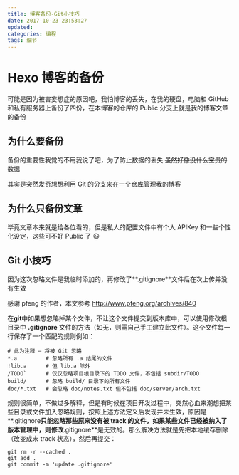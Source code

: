 ```yaml
---
title: 博客备份-Git小技巧
date: 2017-10-23 23:53:27
updated:
categories: 编程
tags: 细节
---
```


# Hexo 博客的备份

可能是因为被害妄想症的原因吧，我怕博客的丢失，在我的硬盘，电脑和 GitHub 和私有服务器上备份了四份，在本博客的仓库的 Public 分支上就是我的博客文章的备份

<!--more-->

## 为什么要备份

备份的重要性我觉的不用我说了吧，为了防止数据的丢失 ~~虽然好像没什么宝贵的数据~~

其实是突然发奇想想利用 Git 的分支来在一个仓库管理我的博客

## 为什么只备份文章

毕竟文章本来就是给各位看的，但是私人的配置文件中有个人 APIKey 和一些个性化设定，这些可不好 Public 了 😃

## Git 小技巧

因为这次忽略文件是我临时添加的，再修改了**.gitignore**文件后在次上传并没有生效

感谢 pfeng 的作者，本文参考 http://www.pfeng.org/archives/840

在**git**中如果想忽略掉某个文件，不让这个文件提交到版本库中，可以使用修改根目录中 **.gitignore** 文件的方法（如无，则需自己手工建立此文件）。这个文件每一行保存了一个匹配的规则例如：

```shell
# 此为注释 – 将被 Git 忽略
*.a         # 忽略所有 .a 结尾的文件
!lib.a      # 但 lib.a 除外
/TODO`      # 仅仅忽略项目根目录下的 TODO 文件，不包括 subdir/TODO
build/      # 忽略 build/ 目录下的所有文件
doc/*.txt   # 会忽略 doc/notes.txt 但不包括 doc/server/arch.txt
```

规则很简单，不做过多解释，但是有时候在项目开发过程中，突然心血来潮想把某些目录或文件加入忽略规则，按照上述方法定义后发现并未生效，原因是**.gitignore**只能忽略那些原来没有被 track 的文件，如果某些文件已经被纳入了版本管理中，则修改**.gitignore**是无效的。那么解决方法就是先把本地缓存删除（改变成未 track 状态），然后再提交：

```shell
git rm -r --cached .
git add .
git commit -m 'update .gitignore'
```
